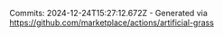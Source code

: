 Commits: 2024-12-24T15:27:12.672Z - Generated via https://github.com/marketplace/actions/artificial-grass
<br>
